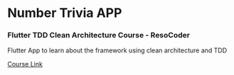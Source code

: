# Number Trivia APP

### Flutter TDD Clean Architecture Course - ResoCoder

Flutter App to learn about the framework using clean architecture and TDD

[Course Link](https://resocoder.com/category/tutorials/flutter/tdd-clean-architecture/)
